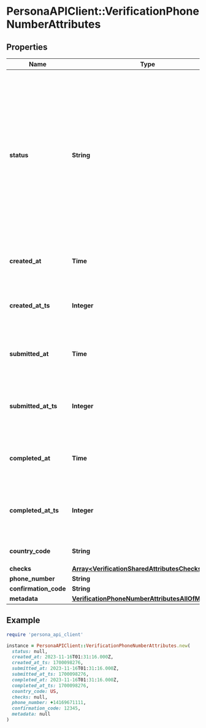 # PersonaAPIClient::VerificationPhoneNumberAttributes

## Properties

| Name | Type | Description | Notes |
| ---- | ---- | ----------- | ----- |
| **status** | **String** | The status of the verification  Possible values: - initiated - submitted - passed - failed - requires_retry - canceled - confirmed  Do not assume this is a static enumeration; Persona may add new values in the future without a versioned update. | [optional] |
| **created_at** | **Time** | The time the verification was created in ISO 8601 format | [optional] |
| **created_at_ts** | **Integer** | The time the verification was created in Unix timestamp format | [optional] |
| **submitted_at** | **Time** | The time the verification was submitted in ISO 8601 format | [optional] |
| **submitted_at_ts** | **Integer** | The time the verification was submitted in Unix timestamp format | [optional] |
| **completed_at** | **Time** | The time the verification was completed in ISO 8601 format | [optional] |
| **completed_at_ts** | **Integer** | The time the verification was completed in Unix timestamp format | [optional] |
| **country_code** | **String** | ISO 3166-1 alpha 2 country code. | [optional] |
| **checks** | [**Array&lt;VerificationSharedAttributesChecksInner&gt;**](VerificationSharedAttributesChecksInner.md) |  | [optional] |
| **phone_number** | **String** |  | [optional] |
| **confirmation_code** | **String** |  | [optional] |
| **metadata** | [**VerificationPhoneNumberAttributesAllOfMetadata**](VerificationPhoneNumberAttributesAllOfMetadata.md) |  | [optional] |

## Example

```ruby
require 'persona_api_client'

instance = PersonaAPIClient::VerificationPhoneNumberAttributes.new(
  status: null,
  created_at: 2023-11-16T01:31:16.000Z,
  created_at_ts: 1700098276,
  submitted_at: 2023-11-16T01:31:16.000Z,
  submitted_at_ts: 1700098276,
  completed_at: 2023-11-16T01:31:16.000Z,
  completed_at_ts: 1700098276,
  country_code: US,
  checks: null,
  phone_number: +14169671111,
  confirmation_code: 12345,
  metadata: null
)
```

